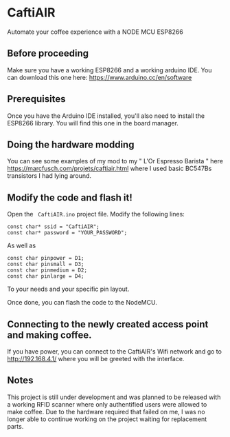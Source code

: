 # CaftiAIR
Automate your coffee experience with a NODE MCU ESP8266

## Before proceeding
Make sure you have a working ESP8266 and a working arduino IDE. You can download this one here:
https://www.arduino.cc/en/software

## Prerequisites
Once you have the Arduino IDE installed, you'll also need to install the ESP8266 library. You will find this one in the board manager.

## Doing the hardware modding
You can see some examples of my mod to my " L'Or Espresso Barista " here https://marcfusch.com/projets/caftiair.html where I used basic BC547Bs transistors I had lying around.

## Modify the code and flash it!
Open the ```  CaftiAIR.ino ``` project file. Modify the following lines:
```
const char* ssid = "CaftiAIR";       
const char* password = "YOUR_PASSWORD"; 

```
As well as 
```
const char pinpower = D1;
const char pinsmall = D3;
const char pinmedium = D2;
const char pinlarge = D4;
```
To your needs and your specific pin layout.

Once done, you can flash the code to the NodeMCU. 

## Connecting to the newly created access point and making coffee.
If you have power, you can connect to the CaftiAIR's Wifi network and go to http://192.168.4.1/ where you will be greeted with the interface.

## Notes
This project is still under development and was planned to be released with a working RFID scanner where only authentified users were allowed to make coffee. Due to the hardware required that failed on me, I was no longer able to continue working on the project waiting for replacement parts.
